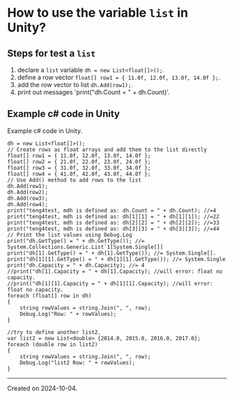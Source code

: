 # How to use the variable `list` in Unity?

## Steps for test a `list`

1. declare a `list` variable `dh = new List<float[]>();`.
1. define a row vector `float[] row1 = { 11.0f, 12.0f, 13.0f, 14.0f };`.
1. add the row vector to list `dh.Add(row1);`.
1. print out messages 'print("dh.Count = " + dh.Count)'.

## Example c# code in Unity

Example c# code in Unity.

```
dh = new List<float[]>();
// Create rows as float arrays and add them to the list directly
float[] row1 = { 11.0f, 12.0f, 13.0f, 14.0f };
float[] row2 = { 21.0f, 22.0f, 23.0f, 24.0f };
float[] row3 = { 31.0f, 32.0f, 33.0f, 34.0f };
float[] row4 = { 41.0f, 42.0f, 43.0f, 44.0f };
// Use Add() method to add rows to the list
dh.Add(row1);
dh.Add(row2);
dh.Add(row3);
dh.Add(row4);
print("teng4test, mdh is defined as: dh.Count = " + dh.Count); //=4
print("teng4test, mdh is defined as: dh[1][1] = " + dh[1][1]); //=22
print("teng4test, mdh is defined as: dh[2][2] = " + dh[2][2]); //=33
print("teng4test, mdh is defined as: dh[3][3] = " + dh[3][3]); //=44
// Print the list values using Debug.Log
print("dh.GetType() = " + dh.GetType()); //= System.Collections.Generic.List`1[System.Single[]]
print("dh[1].GetType() = " + dh[1].GetType()); //= System.Single[].
print("dh[1][1].GetType() = " + dh[1][1].GetType()); //= System.Single
print("dh.Capacity = " + dh.Capacity); //= 4
//print("dh[1].Capacity = " + dh[1].Capacity); //will error: float no capacity.
//print("dh[1][1].Capacity = " + dh[1][1].Capacity); //will error: float no capacity.
foreach (float[] row in dh)
{
    string rowValues = string.Join(", ", row);
    Debug.Log("Row: " + rowValues);
}

//try to define another list2.
var list2 = new List<double> {2014.0, 2015.0, 2016.0, 2017.0};
foreach (double row in list2)
{
    string rowValues = string.Join(", ", row);
    Debug.Log("list2 Row: " + rowValues);
}
```

------
Created on 2024-10-04.
